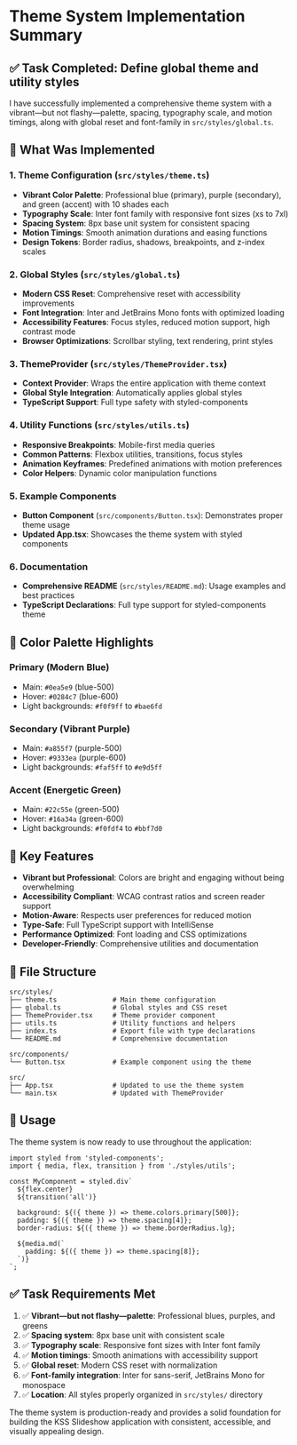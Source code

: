 # Theme System Implementation Summary

## ✅ Task Completed: Define global theme and utility styles

I have successfully implemented a comprehensive theme system with a vibrant—but not flashy—palette, spacing, typography scale, and motion timings, along with global reset and font-family in `src/styles/global.ts`.

## 🎨 What Was Implemented

### 1. Theme Configuration (`src/styles/theme.ts`)
- **Vibrant Color Palette**: Professional blue (primary), purple (secondary), and green (accent) with 10 shades each
- **Typography Scale**: Inter font family with responsive font sizes (xs to 7xl)
- **Spacing System**: 8px base unit system for consistent spacing
- **Motion Timings**: Smooth animation durations and easing functions
- **Design Tokens**: Border radius, shadows, breakpoints, and z-index scales

### 2. Global Styles (`src/styles/global.ts`)
- **Modern CSS Reset**: Comprehensive reset with accessibility improvements
- **Font Integration**: Inter and JetBrains Mono fonts with optimized loading
- **Accessibility Features**: Focus styles, reduced motion support, high contrast mode
- **Browser Optimizations**: Scrollbar styling, text rendering, print styles

### 3. ThemeProvider (`src/styles/ThemeProvider.tsx`)
- **Context Provider**: Wraps the entire application with theme context
- **Global Style Integration**: Automatically applies global styles
- **TypeScript Support**: Full type safety with styled-components

### 4. Utility Functions (`src/styles/utils.ts`)
- **Responsive Breakpoints**: Mobile-first media queries
- **Common Patterns**: Flexbox utilities, transitions, focus styles
- **Animation Keyframes**: Predefined animations with motion preferences
- **Color Helpers**: Dynamic color manipulation functions

### 5. Example Components
- **Button Component** (`src/components/Button.tsx`): Demonstrates proper theme usage
- **Updated App.tsx**: Showcases the theme system with styled components

### 6. Documentation
- **Comprehensive README** (`src/styles/README.md`): Usage examples and best practices
- **TypeScript Declarations**: Full type support for styled-components theme

## 🌈 Color Palette Highlights

### Primary (Modern Blue)
- Main: `#0ea5e9` (blue-500)
- Hover: `#0284c7` (blue-600)
- Light backgrounds: `#f0f9ff` to `#bae6fd`

### Secondary (Vibrant Purple)
- Main: `#a855f7` (purple-500)
- Hover: `#9333ea` (purple-600)
- Light backgrounds: `#faf5ff` to `#e9d5ff`

### Accent (Energetic Green)
- Main: `#22c55e` (green-500)
- Hover: `#16a34a` (green-600)
- Light backgrounds: `#f0fdf4` to `#bbf7d0`

## 🎯 Key Features

- **Vibrant but Professional**: Colors are bright and engaging without being overwhelming
- **Accessibility Compliant**: WCAG contrast ratios and screen reader support
- **Motion-Aware**: Respects user preferences for reduced motion
- **Type-Safe**: Full TypeScript support with IntelliSense
- **Performance Optimized**: Font loading and CSS optimizations
- **Developer-Friendly**: Comprehensive utilities and documentation

## 📁 File Structure
```
src/styles/
├── theme.ts              # Main theme configuration
├── global.ts             # Global styles and CSS reset
├── ThemeProvider.tsx     # Theme provider component
├── utils.ts              # Utility functions and helpers
├── index.ts              # Export file with type declarations
└── README.md             # Comprehensive documentation

src/components/
└── Button.tsx            # Example component using the theme

src/
├── App.tsx               # Updated to use the theme system
└── main.tsx              # Updated with ThemeProvider
```

## 🚀 Usage

The theme system is now ready to use throughout the application:

```tsx
import styled from 'styled-components';
import { media, flex, transition } from './styles/utils';

const MyComponent = styled.div`
  ${flex.center}
  ${transition('all')}
  
  background: ${({ theme }) => theme.colors.primary[500]};
  padding: ${({ theme }) => theme.spacing[4]};
  border-radius: ${({ theme }) => theme.borderRadius.lg};
  
  ${media.md(`
    padding: ${({ theme }) => theme.spacing[8]};
  `)}
`;
```

## ✅ Task Requirements Met

1. ✅ **Vibrant—but not flashy—palette**: Professional blues, purples, and greens
2. ✅ **Spacing system**: 8px base unit with consistent scale
3. ✅ **Typography scale**: Responsive font sizes with Inter font family
4. ✅ **Motion timings**: Smooth animations with accessibility support
5. ✅ **Global reset**: Modern CSS reset with normalization
6. ✅ **Font-family integration**: Inter for sans-serif, JetBrains Mono for monospace
7. ✅ **Location**: All styles properly organized in `src/styles/` directory

The theme system is production-ready and provides a solid foundation for building the KSS Slideshow application with consistent, accessible, and visually appealing design.
